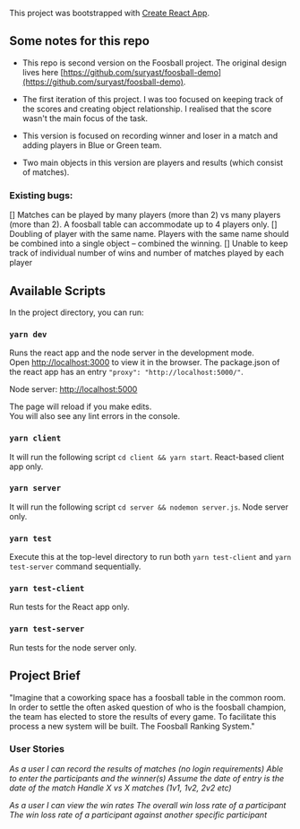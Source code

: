 This project was bootstrapped with [Create React App](https://github.com/facebook/create-react-app).

## Some notes for this repo

- This repo is second version on the Foosball project. The original design lives here [https://github.com/suryast/foosball-demo](https://github.com/suryast/foosball-demo).

- The first iteration of this project. I was too focused on keeping track of the scores and creating object relationship. I realised that the score wasn't the main focus of the task.

- This version is focused on recording winner and loser in a match and adding players in Blue or Green team.

- Two main objects in this version are players and results (which consist of matches).

### Existing bugs:

[] Matches can be played by many players (more than 2) vs many players (more than 2). A foosball table can accommodate up to 4 players only.
[] Doubling of player with the same name. Players with the same name should be combined into a single object – combined the winning.
[] Unable to keep track of individual number of wins and number of matches played by each player

## Available Scripts

In the project directory, you can run:

### `yarn dev`

Runs the react app and the node server in the development mode.<br />
Open [http://localhost:3000](http://localhost:3000) to view it in the browser. The package.json of the react app has an entry `"proxy": "http://localhost:5000/"`.

Node server: [http://localhost:5000](http://localhost:5000)

The page will reload if you make edits.<br />
You will also see any lint errors in the console.

### `yarn client`

It will run the following script `cd client && yarn start`. React-based client app only.

### `yarn server`

It will run the following script `cd server && nodemon server.js`. Node server only.

### `yarn test`

Execute this at the top-level directory to run both `yarn test-client` and `yarn test-server` command sequentially.

### `yarn test-client`

Run tests for the React app only.

### `yarn test-server`

Run tests for the node server only.

## Project Brief

"Imagine that a coworking space has a foosball table in the common room. In order to settle the often asked question of who is the foosball champion, the team has elected to store the results of every game. To facilitate this process a new system will be built. The Foosball Ranking System."

### User Stories

_*As a user I can record the results of matches (no login requirements)
Able to enter the participants and the winner(s)
Assume the date of entry is the date of the match
Handle X vs X matches (1v1, 1v2, 2v2 etc)*_

_*As a user I can view the win rates
The overall win loss rate of a participant
The win loss rate of a participant against another specific participant*_
